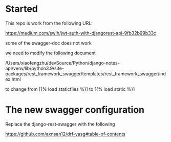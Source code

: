# Started 
This repo is work from the following URL:

https://medium.com/swlh/jwt-auth-with-djangorest-api-9fb32b99b33c

some of the swagger-doc does not work 

we need to modify the following document

/Users/xiaofengzhu/devSource/Python/django-notes-api/venv/lib/python3.9/site-packages/rest_framework_swagger/templates/rest_framework_swagger/index.html

to change from [{% load staticfiles %}] to [{% load static %}]


# The new swagger configuration
Replace the django-rest-swagger with the following

https://github.com/axnsan12/drf-yasg#table-of-contents

